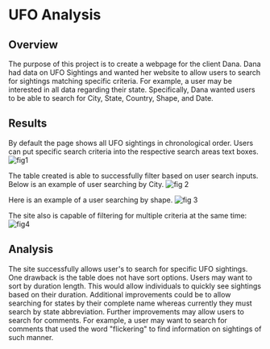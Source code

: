 # UFO Analysis

## Overview
The purpose of this project is to create a webpage for the client Dana.
Dana had data on UFO Sightings and wanted her website to allow users to search for sightings matching specific criteria.
For example, a user may be interested in all data regarding their state.
Specifically, Dana wanted users to be able to search for City, State, Country, Shape, and Date.
## Results 
By default the page shows all UFO sightings in chronological order. 
Users can put specific search criteria into the respective search areas text boxes.
![fig1](https://user-images.githubusercontent.com/96553988/168128444-976bebb3-97be-41e8-b239-3eceb4c31aa6.png)

The table created is able to successfully filter based on user search inputs. 
Below is an example of user searching by City.
![fig 2](https://user-images.githubusercontent.com/96553988/168128618-a8386dcc-ad7e-433f-8326-52566b65f8bc.png)

Here is an example of a user searching by shape. 
![fig 3](https://user-images.githubusercontent.com/96553988/168128739-3f09b96b-894c-4b25-9607-3359d2f9e16d.png)

The site also is capable of filtering for multiple criteria at the same time: 
![fig4](https://user-images.githubusercontent.com/96553988/168130057-4cf0c414-c832-401e-9b8b-7515ff285e70.png)


## Analysis
The site successfully allows user's to search for specific UFO sightings.
One drawback is the table does not have sort options.
Users may want to sort by duration length.
This would allow individuals to quickly see sightings based on their duration.
Additional improvements could be to allow searching for states by their complete name whereas currently they must search by state abbreviation.
Further improvements may allow users to search for comments.
For example, a user may want to search for comments that used the word "flickering" to find information on sightings of such manner.
